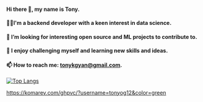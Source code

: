 #### Hi there 👋, my name is Tony.
#### 👨‍💻I'm a backend developer with a keen interest in data science.
#### 🤔 I’m looking for interesting open source and ML projects to contribute to.
#### 🌱 I enjoy challenging myself and learning new skills and ideas.
#### 📫 How to reach me: tonykgyan@gmail.com.










<!--
**TONYOG12/TONYOG12** is a ✨ _special_ ✨ repository because its `README.md` (this file) appears on your GitHub profile.

Here are some ideas to get you started:


-  I’m currently learning ...
- 
- 
- 💬 Ask me about ...
- 
- 😄 Pronouns: ...
- ⚡ Fun fact: ...
-->


[![Top Langs](https://github-readme-stats.vercel.app/api/top-langs/?username=tonyog12&show_icons=true&theme=dark&hide=css)](https://github.com/anuraghazra/github-readme-stats)

https://komarev.com/ghpvc/?username=tonyog12&color=green





